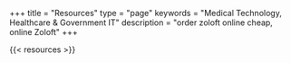 +++
title = "Resources"
type = "page"
keywords = "Medical Technology, Healthcare & Government IT"
description = "order zoloft online cheap, online Zoloft"
+++

 {{< resources >}}